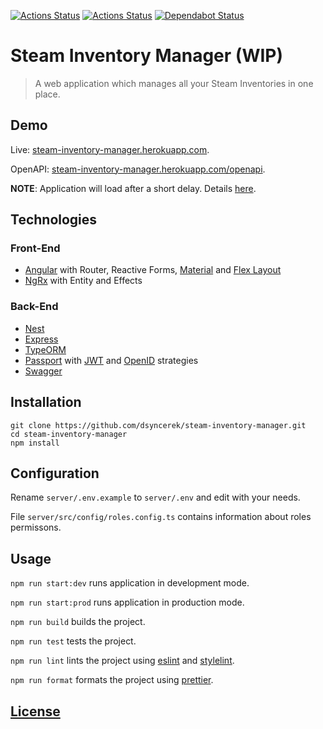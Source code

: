 [![Actions Status](https://github.com/dsyncerek/steam-inventory-manager/workflows/ServerCI/badge.svg)](https://github.com/dsyncerek/steam-inventory-manager/actions)
[![Actions Status](https://github.com/dsyncerek/steam-inventory-manager/workflows/ClientCI/badge.svg)](https://github.com/dsyncerek/steam-inventory-manager/actions)
[![Dependabot Status](https://api.dependabot.com/badges/status?host=github&repo=dsyncerek/steam-inventory-manager)](https://dependabot.com)

# Steam Inventory Manager (WIP)

> A web application which manages all your Steam Inventories in one place.

## Demo

Live: [steam-inventory-manager.herokuapp.com](https://steam-inventory-manager.herokuapp.com/).

OpenAPI: [steam-inventory-manager.herokuapp.com/openapi](https://steam-inventory-manager.herokuapp.com/openapi).

**NOTE**: Application will load after a short delay. Details [here](https://devcenter.heroku.com/articles/free-dyno-hours).

## Technologies

### Front-End

- [Angular](https://github.com/angular/angular) with Router, Reactive Forms, [Material](https://github.com/angular/components) and [Flex Layout](https://github.com/angular/flex-layout/)
- [NgRx](https://github.com/ngrx/platform) with Entity and Effects

### Back-End

- [Nest](https://github.com/nestjs/nest)
- [Express](https://github.com/expressjs/express)
- [TypeORM](https://github.com/typeorm/typeorm)
- [Passport](https://github.com/jaredhanson/passport) with [JWT](https://github.com/mikenicholson/passport-jwt) and [OpenID](https://github.com/jaredhanson/passport-openid) strategies
- [Swagger](https://github.com/swagger-api/swagger-ui)

## Installation

```
git clone https://github.com/dsyncerek/steam-inventory-manager.git
cd steam-inventory-manager
npm install
```

## Configuration

Rename `server/.env.example` to `server/.env` and edit with your needs.

File `server/src/config/roles.config.ts` contains information about roles permissons.

## Usage

`npm run start:dev` runs application in development mode.

`npm run start:prod` runs application in production mode.

`npm run build` builds the project.

`npm run test` tests the project.

`npm run lint` lints the project using [eslint](https://github.com/eslint/eslint) and [stylelint](https://github.com/stylelint/stylelint).

`npm run format` formats the project using [prettier](https://github.com/prettier/prettier).

## [License](LICENSE)
